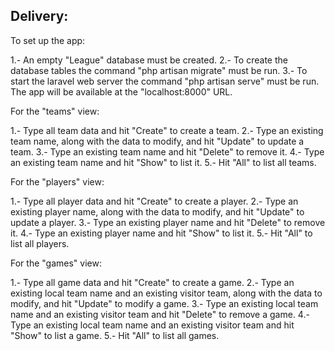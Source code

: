 Delivery:
----------

To set up the app:

1.- An empty "League" database must be created.
2.- To create the database tables the command "php artisan migrate" must be run.
3.- To start the laravel web server the command "php artisan serve" must be run. The app will be available at the "localhost:8000" URL.

For the "teams" view:

1.- Type all team data and hit "Create" to create a team.
2.- Type an existing team name, along with the data to modify, and hit "Update" to update a team.
3.- Type an existing team name and hit "Delete" to remove it.
4.- Type an existing team name and hit "Show" to list it.
5.- Hit "All" to list all teams.

For the "players" view:

1.- Type all player data and hit "Create" to create a player.
2.- Type an existing player name, along with the data to modify, and hit "Update" to update a player.
3.- Type an existing player name and hit "Delete" to remove it.
4.- Type an existing player name and hit "Show" to list it.
5.- Hit "All" to list all players.

For the "games" view:

1.- Type all game data and hit "Create" to create a game.
2.- Type an existing local team name and an existing visitor team, along with the data to modify, and hit "Update" to modify a game.
3.- Type an existing local team name and an existing visitor team and hit "Delete" to remove a game.
4.- Type an existing local team name and an existing visitor team and hit "Show" to list a game.
5.- Hit "All" to list all games.

